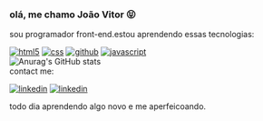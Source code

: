 ### olá, me chamo João Vitor 😝


sou programador front-end.estou aprendendo essas tecnologias:

[![html5](https://img.shields.io/badge/HTML5-E34F26?style=for-the-)]()
[![css](https://img.shields.io/badge/CSS3-1572B6?style=for-the-)]()
[![github](https://img.shields.io/badge/GitHub-100000?style=for-the-)]()
[![javascript](https://img.shields.io/badge/JavaScript-323330?style=for-the-)]()
<br>
![Anurag's GitHub stats](https://github-readme-stats.vercel.app/api?username=joaoa&show_icons=true&theme=dracula)
<br>
contact me:

[![linkedin](https://img.shields.io/badge/LinkedIn-0077B5?style=for-the-)](https://www.linkedin.com/in/jo%C3%A3o-vitor-amorim-333135224/)
[![linkedin](https://img.shields.io/badge/Instagram-E4405F?style=for-the-)](https://www.instagram.com/x_amorim_x/)

todo dia aprendendo algo novo e me aperfeicoando.








